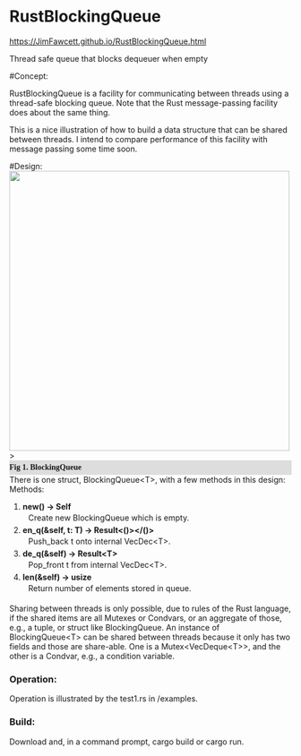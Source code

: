 # RustBlockingQueue

https://JimFawcett.github.io/RustBlockingQueue.html

Thread safe queue that blocks dequeuer when empty

#Concept:

  RustBlockingQueue is a facility for communicating between threads using a thread-safe blocking queue.  Note that
  the Rust message-passing facility does about the same thing.

  This is a nice illustration of how to build a data structure that can be shared between threads.  I intend to compare
  performance of this facility with message passing some time soon.

#Design:
  <img src="Pictures/BlockingQDiagram.JPG" width="500" />>
<photosizer-block src="Pictures/BlockingQDiagram.JPG" width="500" class="photoSizerBlock right" style="margin-top:0;">
          <span style="
          display: inline-block;
          font-weight: bold;
          font-family: 'Comic Sans MS, Tahoma';
          background-color: #ddd;
          width: 100%;
          padding: 5px 0px;
        ">
            Fig 1. BlockingQueue
          </span>
        </photosizer-block>
      </div>
    <t-b>
      <t-b>
        There is one struct, BlockingQueue&lt;T&gt;, with a few methods in this design:
        <indent-block class="pad5">
          Methods:
          <ol class="tight">
            <li>
              <strong><c-s>new() -> Self</c-s></strong>
              <div style="padding:3px 10px 5px 10px;">
                Create new <c-s>BlockingQueue</c-s> which is empty.
              </div>
            </li>
            <li>
              <strong><c-s>en_q(&self, t: T) -> Result<()></()></c-s></strong>
              <div style="padding:3px 10px 5px 10px;">
                Push_back t onto internal VecDec&lt;T&gt;.
              </div>
            </li>
            <li>
              <strong><c-s>de_q(&self) -> Result&lt;T&gt;</c-s></strong>
              <div style="padding:3px 10px 5px 10px;">
                Pop_front t from internal VecDec&lt;T&gt;.
              </div>
            </li>
            <li>
              <strong><c-s>len(&self) -> usize</c-s></strong>
              <div style="padding:3px 10px 5px 10px;">
                Return number of elements stored in queue.
              </div>
            </li>
          </ol>
        </indent-block>
      </t-b>
      <t-b>
        Sharing between threads is only possible, due to rules of the Rust language, if the shared items are 
        all Mutexes or Condvars, or an aggregate of those, e.g., a tuple, or struct like BlockingQueue.
      </t-b>
      <t-b>
        An instance of BlockingQueue&lt;T&gt; can be shared between threads because it only has two fields
        and those are share-able.  One is a Mutex&lt;VecDeque&lt;T&gt;&gt;, and the other is a Condvar,
        e.g., a condition variable.
      </t-b>
    </t-b>
    <div class="clear"></div>
    <h3>Operation:</h3>
    <t-b class="indent">
      Operation is illustrated by the test1.rs in /examples.
    </t-b>
    <h3>Build:</h3>
    <t-b class="indent">
      Download and, in a command prompt, <c-s>cargo build</c-s> or <c-s>cargo run</c-s>.
    </t-b>
